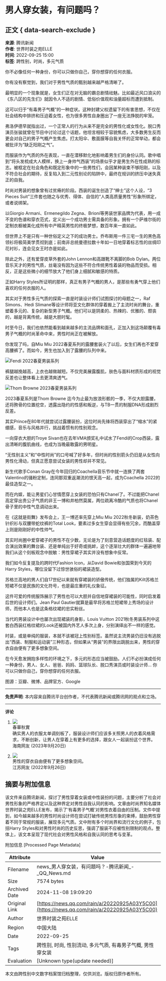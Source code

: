 # 男人穿女装，有问题吗？

## 正文 { data-search-exclude }


**来源**: 腾讯新闻  
**作者**: 世界时装之苑ELLE  
**时间**: 2022-09-25 15:00  
**标签**: 跨性别，时尚，多元气质  

你不必像任何一种身份，你可以只做你自己，穿你想穿的任何衣服。

你有没有察觉到，我们对于男性气质的甄别越来越严格清晰了。

最明显的一个现象就是，女生们正在对无脑的霸总剧情祛魅。比如最近风口浪尖的《东八区的先生们》就因令人不适的剧情、低俗价值观和油量超标而遭到抵制。

这可以归于“有毒男子气概”的一种症状。这种封建父权遗留下的有害思想，不仅在社会结构中排挤和压迫着女性，也为很多男性自身圈出了一座无法挣脱的牢笼。

弗洛伊德早就指出过，一个正常人的行为从来不是完全的男性化或女性化。脱口秀演员张骏就曾在节目中讨论过这个话题，他坦言相较于容貌焦虑，大多数男生反而更会对自己的男子气概产生焦虑。打太阳伞、敷面膜等自我关怀的正常举动，都会被批评为“缺乏阳刚之气”。

而服装作为气质的外在表现，一直在潜移默化地影响着男生们的身份认同。歌中唱到“将头发梳成大人模样，换上一身帅气西装”的场景似乎才是男生外在性成熟的标志。被框定在社会角色和既定形象中的一些男性们，会因某种装束不够阳刚，以及不符合社会的期待，反复陷入到二元性别论的陷阱中，最终在规训的挤压中迷失真正的自我。

时尚对男装的想象曾有过贫瘠的阶段。西装的诞生创造了“绅士”这个人设，“3 Pieces Suit”三件套也随之与优秀、得体、自信的“人类高质量男性”形象所绑定，或者说绑架。

以Giorgio Armani、Ermenegildo Zegna、Brioni等男装世家品牌为代表，用一成不变的色谱和穿衣范式，定义出一个成功男士需具备的形象。拥有一个萨维尔街的定制衣橱被美化成所有中产精英男性的终极梦想，数百年来一直如此。

但世界上不是只有一种世俗定义之下的成功男士。乔布斯用一件三宅一生的黑色高领衫将极简美学贯彻到底；前南非总统曼德拉数十年如一日地穿着标志性的丝绸印花衬衫，连会见女王时亦是如此。

除此之外，还有爱穿皮草外套的John Lennon和高跟靴不离脚的Bob Dylan。两位音乐天才的男性气质，丝毫没有因为这些不符合传统男性着装的物品而受损。相反，正是这些微小的细节放大了他们身上细腻和敏感的特质。

正如Harry Styles所证明的那样，真正有男子气概的男人，是那些有勇气穿上他们喜欢的任何衣服的人。

其实对于男性多元气质的探索一直是时装设计师们试图探讨的母题之一，Raf Simons、Hedi Slimane等设计师将亚文化群体的穿着搬上了主流时尚的舞台，重塑着多元的、复杂的新型男子气概。他们可以是阴柔的、热辣的、优雅的、颓丧的，越是背离传统，越是大胆时髦。

时至今日，我们也依然能看到越来越多的主流品牌和面孔，正加入到这场颠覆有毒男子气概的时尚革命中来，男性时尚正在被解放。

你发现了吗，自Miu Miu 2022春夏系列的露腰套装火了以后，女生们再也不爱穿高腰裤了。而如今，男生也加入到了露腰的队列中来。

![Fendi 2022春夏男装系列](https://inews.gtimg.com/newsapp_bt/0/1012205723968_6694/0)

裤腿越挽越高，上衣也越做越短。不仅完美展露腹肌，肤色与面料材质形成的视觉反差也让整体看上去更清爽透气。

![Thom Browne 2023春夏男装系列](https://inews.gtimg.com/newsapp_bt/0/1012205723968_6694/0)

2023春夏系列是Thom Browne 迄今为止最为放浪形骸的一季，不仅大胆露腰，还将胯骨的位置挖空，透露出隐约的性感和叛逆，与TB一贯的制服DNA形成剧烈反差。

其实Prince在80年代就尝试过露腰装扮，这位时尚先锋将西装穿出了“缩水”的紧绷感，音乐与风格并行，挑战着惯有的性别观念。

一向穿衣大胆的Troye Sivan也在去年VMA颁奖礼中试水了Fendi的Crop西装，露出清晰的腹肌曲线，也成为当晚最敢露的男明星。

“无性别主义”和“中性时尚”的口号喊了好多年，但时尚的性别箭头仍旧是从女性向男性化滑动，但真正愿意尝试女装的男性却并不常见。

新生代歌手Conan Gray在今年回归的Coachella音乐节中就一连换了两套Valentino的骚粉定制，连同那双重返潮流的恨天高一起，成为Coachella 2022的最佳造型之一。

而在内娱，能让男星们心甘情愿穿上女装的恐怕只有Chanel了。不过能把Chanel高定穿出贵公子气质的非王一博和井柏然莫属，两位疏离冷酷的气质也将Chanel骨子里的中性气息调动出来。

在《这就是街舞》发布会上，王一博还率先穿上Miu Miu 2022秋冬新装，奶茶色针织衫与双腰带蛇纹裤的Total Look，要素过多女生穿会显得有些冗余，而酷盖穿上则是刚刚好的中性帅气。

其实时尚圈中爱穿裙子的男性不在少数，无论是为了刻意营造话题度的红毯装、配合演出效果的舞台装、还是单纯出于好奇或挑衅，这个逐渐壮大的群体一遍遍地带我们从这个刻板观念中脱敏：男性穿裙子其实并没有想象中反常。

我们如今反复提及的跨时代Fashion Icon，从David Bowie和张国荣到今天的Harry Styles，哪位没留下过惊世骇俗的裙装造型。

苏格兰高地的男人们自17世纪以来就有穿裙装的骄傲传统，他们独属的Kilt苏格兰短裙不仅是民族的文化符号，也是最庄重的礼仪象征。

这件可爱的传统服饰展示了男性也可以大胆并自信地穿裙装的可能性，同时启发着后世的设计师们。Jean Paul Gautier就算是最早将苏格兰短裙带上秀场的设计师，而他本人也是这条格纹裙的忠实粉丝。

当代的男装设计中也屡次出现裙装的身影，Louis Vuitton 2021秋冬男装系列中这套白西装红格纹裙的Look还被国内外艺人多次上身，分别演绎出不一样的感觉。

时装，或是单纯的服装，本就不该被冠上性别标签。虽然说主流男装仍旧没有逃脱出“西装、制服和运动装”三种形态，但如果从“男装”的界限出跳脱出来，男性的穿衣自由便有了更多想象空间。

在今天愈发拥抱多样性的环境之下，多元的形态应当被鼓励。人们不必扮演成任何一种身份，男人、女人、爸爸、妈妈、篮球队长、脱口秀演员或时装设计师... 你可以只做你自己，穿你想穿的任何衣服。

图源：豆瓣、微博、品牌官方、Google

---

**免责声明**: 本内容来自腾讯平台创作者，不代表腾讯新闻或腾讯网的观点和立场。

---

**评论**

1. ![](https://inews.gtimg.com/newsapp_bt/0/1012205723968_6694/0)  
   春華秋實  
   确实男人的衣服太单调刻板了，服装设计师们应该多关照男人的衣着风格需求，不断创新，让男人在穿着上有更多的选择，跟女人一起装扮这个世界。  
   海南网友 (2023年9月20日)  

2. ![](https://inews.gtimg.com/newsapp_ls/0/12597139796/0)  
   男性的穿衣自由便有了更多想象空间。  
   江苏网友 (2022年9月26日)  

## 摘要与附加信息

<!-- tcd_abstract -->
该文件来自腾讯新闻，探讨了男性穿着女装或中性装扮的问题，主要分析了社会对男性形象的严格界定以及这种界定对男性自我认同的影响。文章由时尚界知名媒体世界时装之苑ELLE发布，揭示了‘有毒男子气概’对男性衣着自由的压制。文件中提到，如今越来越多的男性时尚设计师在尝试打破传统男性形象的束缚，鼓励男性穿着不同于常规的服装，展现多元气质。文中附有多个时尚界和流行文化的例子，包括Harry Styles和对男性时尚的历史反思，强调了服装不应被性别限制的观点。整体上，该文本呈现了现代社会对男性风格和自我认同的思考与变革。
<!-- tcd_abstract_end -->

附加信息 [Processed Page Metadata]

| Attribute       | Value                                  |
|-----------------|----------------------------------------|
| Filename        | news_男人穿女装，有问题吗？-腾讯新闻_-_QQ_News.md                             |
| Size            | 7574 bytes                           |
| Archived Date   | 2024-11-08 19:09:20                             |
| Original Link   | [https://news.qq.com/rain/a/20220925A03Y5C00](https://news.qq.com/rain/a/20220925A03Y5C00)                       |
| Author          | 世界时装之苑ELLE                               |
| Region          | 中国大陆                               |
| Date            | 2022-09-25                                 |
| Tags            | 跨性别, 时尚, 性别流动, 多元气质, 有毒男子气概, 男性穿女装                                 |
| Evaluation            | [Unknown type(update needed)]                                 |
<!-- tcd_table_end -->

本文由跨性别中文数字档案馆归档整理，仅供浏览。版权归原作者所有。
